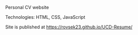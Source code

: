 Personal CV website

Technologies: HTML, CSS, JavaScript

Site is published at https://rovsek23.github.io/UCD-Resume/
